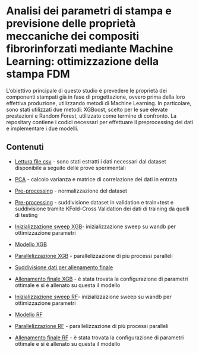 # Analisi dei parametri di stampa e previsione delle proprietà meccaniche dei compositi fibrorinforzati mediante Machine Learning: ottimizzazione della stampa FDM
L’obiettivo principale di questo studio è prevedere le proprietà dei componenti stampati già in fase di progettazione, ovvero prima della loro effettiva produzione, 
utilizzando metodi di Machine Learning. In particolare, sono stati utilizzati due metodi: XGBoost, scelto per le sue elevate prestazioni e Random Forest, 
utilizzato come termine di confronto. La repositary contiene i codici necessari per effettuare il preprocessing dei dati e implementare i due modelli.

## Contenuti
- [Lettura file csv](./read_parameters) - sono stati estratti i dati necessari dal dataset disponibile a seguito delle prove sperimentali
- [PCA](./variance) - calcolo varianza e matrice di correlazione dei dati in entrata
- [Pre-processing](./preprocess_parameters) - normalizzazione del dataset
- [Pre-processing](./kfold) - suddivisione dataset in validation e train+test e suddivisione tramite KFold-Cross Validation dei dati di training da quelli di testing
  
- [Inizializzazione sweep XGB](./init_sweep_xgboost)- inizializzazione sweep su wandb per ottimizzazione parametri
- [Modello XGB](./model_xgbost)
- [Parallelizzazione XGB](./parallelW_XGB) - parallelizzazione di più processi paralleli
- [Suddivisione dati per allenamento finale](./dataset_split)
- [Allenamento finale XGB](./best_run_XGB) - è stata trovata la configurazione di parametri ottimale e si è allenato su questa il modello

- [Inizializzazione sweep RF](./init_sweep_randomforest)- inizializzazione sweep su wandb per ottimizzazione parametri
- [Modello RF](./random_forest_new)
- [Parallelizzazione RF](./parallelW_RF) - parallelizzazione di più processi paralleli
- [Allenamento finale RF](./best_run_RF) - è stata trovata la configurazione di parametri ottimale e si è allenato su questa il modello

